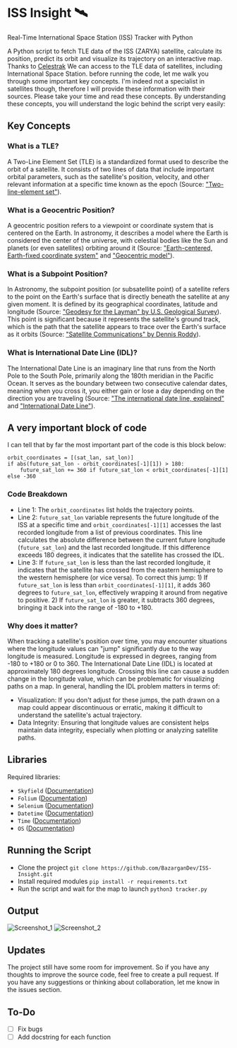 # ISS Insight 🛰️
Real-Time International Space Station (ISS) Tracker with Python

A Python script to fetch TLE data of the ISS (ZARYA) satellite, calculate its position, predict its orbit and visualize its trajectory on an interactive map. Thanks to [Celestrak](https://celestrak.org/) We can access to the TLE data of satellites, including International Space Station. before running the code, let me walk you through some important key concepts. I'm indeed not a specialist in satellites though, therefore I will provide these information with their sources. Please take your time and read these concepts. By understanding these concepts, you will understand the logic behind the script very easily:

## Key Concepts
### What is a TLE?
A Two-Line Element Set (TLE) is a standardized format used to describe the orbit of a satellite. It consists of two lines of data that include important orbital parameters, such as the satellite's position, velocity, and other relevant information at a specific time known as the epoch (Source: ["Two-line-element set"](https://en.wikipedia.org/wiki/Two-line_element_set)).

### What is a Geocentric Position?
A geocentric position refers to a viewpoint or coordinate system that is centered on the Earth. In astronomy, it describes a model where the Earth is considered the center of the universe, with celestial bodies like the Sun and planets (or even satellites) orbiting around it (Source: ["Earth-centered, Earth-fixed coordinate system"](https://en.wikipedia.org/wiki/Earth-centered,_Earth-fixed_coordinate_system) and ["Geocentric model"](https://en.wikipedia.org/wiki/Geocentric_model)).

### What is a Subpoint Position?
In Astronomy, the subpoint position (or subsatellite point) of a satellite refers to the point on the Earth's surface that is directly beneath the satellite at any given moment. It is defined by its geographical coordinates, latitude and longitude (Source: ["Geodesy for the Layman" by U.S. Geological Survey](https://www.ngs.noaa.gov/PUBS_LIB/Geodesy4Layman/TR80003D.HTM#ZZ9)). This point is significant because it represents the satellite's ground track, which is the path that the satellite appears to trace over the Earth's surface as it orbits (Source: ["Satellite Communications" by Dennis Roddy](https://books.google.com/books/about/Satellite_Communications_Fourth_Edition.html?id=2KEt_hFyjwgC)).

### What is International Date Line (IDL)?
The International Date Line is an imaginary line that runs from the North Pole to the South Pole, primarily along the 180th meridian in the Pacific Ocean. It serves as the boundary between two consecutive calendar dates, meaning when you cross it, you either gain or lose a day depending on the direction you are traveling (Source: ["The international date line, explained"](https://www.livescience.com/44292-international-date-line-explained.html) and ["International Date Line"](https://www.britannica.com/topic/International-Date-Line)).

## A very important block of code
I can tell that by far the most important part of the code is this block below:
```python3
orbit_coordinates = [(sat_lan, sat_lon)]
if abs(future_sat_lon - orbit_coordinates[-1][1]) > 180:
    future_sat_lon += 360 if future_sat_lon < orbit_coordinates[-1][1] else -360
```
### Code Breakdown
- Line 1: The `orbit_coordinates` list holds the trajectory points.
- Line 2: `future_sat_lon` variable represents the future longitude of the ISS at a specific time and `orbit_coordinates[-1][1]` accesses the last recorded longitude from a list of previous coordinates. This line calculates the absolute difference between the current future longitude (`future_sat_lon`) and the last recorded longitude. If this difference exceeds 180 degrees, it indicates that the satellite has crossed the IDL.
- Line 3: If `future_sat_lon` is less than the last recorded longitude, it indicates that the satellite has crossed from the eastern hemisphere to the western hemisphere (or vice versa). To correct this jump: 1) If `future_sat_lon` is less than `orbit_coordinates[-1][1]`, it adds 360 degrees to `future_sat_lon`, effectively wrapping it around from negative to positive. 2) If `future_sat_lon` is greater, it subtracts 360 degrees, bringing it back into the range of -180 to +180.

### Why does it matter?
When tracking a satellite's position over time, you may encounter situations where the longitude values can "jump" significantly due to the way longitude is measured. Longitude is expressed in degrees, ranging from -180 to +180 or 0 to 360. The International Date Line (IDL) is located at approximately 180 degrees longitude. Crossing this line can cause a sudden change in the longitude value, which can be problematic for visualizing paths on a map. In general, handling the IDL problem matters in terms of:
- Visualization: If you don't adjust for these jumps, the path drawn on a map could appear discontinuous or erratic, making it difficult to understand the satellite's actual trajectory.
- Data Integrity: Ensuring that longitude values are consistent helps maintain data integrity, especially when plotting or analyzing satellite paths.

## Libraries
Required libraries:
- `Skyfield` ([Documentation](https://rhodesmill.org/skyfield/))
- `Folium` ([Documentation](https://python-visualization.github.io/folium/latest/index.html))
- `Selenium` ([Documentation](https://www.selenium.dev/documentation/))
- `Datetime` ([Documentation](https://docs.python.org/3/library/datetime.html))
- `Time` ([Documentation](https://docs.python.org/3/library/time.html))
- `OS` ([Documentation](https://docs.python.org/3/library/os.html))

## Running the Script
- Clone the project
`git clone https://github.com/BazarganDev/ISS-Insight.git`
- Install required modules
`pip install -r requirements.txt`
- Run the script and wait for the map to launch
`python3 tracker.py`

## Output
![Screenshot_1](https://github.com/user-attachments/assets/1027863f-fe7a-46ee-abb6-daef4b6a12a3)
![Screenshot_2](https://github.com/user-attachments/assets/4ee308a3-41b1-4bb0-b02a-e394f090444b)

## Updates
The project still have some room for improvement. So if you have any thoughts to improve the source code, feel free to create a pull request. If you have any suggestions or thinking about collaboration, let me know in the issues section.

## To-Do
- [ ] Fix bugs
- [ ] Add docstring for each function

